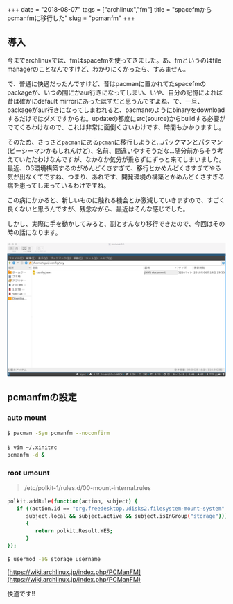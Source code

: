 +++
date = "2018-08-07"
tags = ["archlinux","fm"]
title = "spacefmからpcmanfmに移行した"
slug = "pcmanfm"
+++

## 導入

今までarchlinuxでは、fmはspacefmを使ってきました。あ、fmというのはfile managerのことなんですけど、わかりにくかったら、すみません。

で、普通に快適だったんですけど、昔はpacmanに置かれてたspacefmのpackageが、いつの間にかaur行きになってしまい、いや、自分の記憶によれば昔は確かにdefault mirrorにあったはずだと思うんですよね、で、一旦、packageがaur行きになってしまわれると、pacmanのようにbinaryをdownloadするだけではダメですからね。updateの都度にsrc(source)からbuildする必要がでてくるわけなので、これは非常に面倒くさいわけです、時間もかかりますし。

そのため、さっさと`pacman`にある`pcman`に移行しようと...パックマンとパクマン(ピーシーマンかもしれんけど)、名前、間違いやすそうだな...随分前からそう考えていたたわけなんですが、なかなか気分が乗らずにずっと来てしまいました。最近、OS環境構築するのがめんどくさすぎて、移行とかめんどくさすぎてやる気が出なくてですね、つまり、あれです、開発環境の構築とかめんどくさすぎる病を患ってしまっているわけですね。

この病にかかると、新しいものに触れる機会とか激減していきますので、すごく良くないと思うんですが、残念ながら、最近はそんな感じでした。

しかし、実際に手を動かしてみると、割とすんなり移行できたので、今回はその時の話になります。

![](https://raw.githubusercontent.com/mba-hack/images/master/archlinux_pcmanfm_01.png)

## pcmanfmの設定

### auto mount

```sh
$ pacman -Syu pcmanfm --noconfirm

$ vim ~/.xinitrc 
pcmanfm -d &
```

### root umount

> /etc/polkit-1/rules.d/00-mount-internal.rules

```sh
polkit.addRule(function(action, subject) {
   if ((action.id == "org.freedesktop.udisks2.filesystem-mount-system" &&
      subject.local && subject.active && subject.isInGroup("storage")))
      {
         return polkit.Result.YES;
      }
});
```

```sh
$ usermod -aG storage username
```

[https://wiki.archlinux.jp/index.php/PCManFM](https://wiki.archlinux.jp/index.php/PCManFM)


快適です!!

